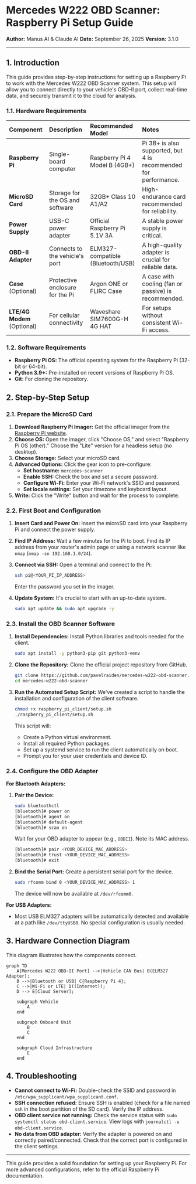 # Mercedes W222 OBD Scanner: Raspberry Pi Setup Guide

**Author:** Manus AI & Claude AI
**Date:** September 26, 2025
**Version:** 3.1.0

---

## 1. Introduction

This guide provides step-by-step instructions for setting up a Raspberry Pi to work with the Mercedes W222 OBD Scanner system. This setup will allow you to connect directly to your vehicle's OBD-II port, collect real-time data, and securely transmit it to the cloud for analysis.

### 1.1. Hardware Requirements

| Component | Description | Recommended Model | Notes |
| :--- | :--- | :--- | :--- |
| **Raspberry Pi** | Single-board computer | Raspberry Pi 4 Model B (4GB+) | Pi 3B+ is also supported, but 4 is recommended for performance. |
| **MicroSD Card** | Storage for the OS and software | 32GB+ Class 10 A1/A2 | High-endurance card recommended for reliability. |
| **Power Supply** | USB-C power adapter | Official Raspberry Pi 5.1V 3A | A stable power supply is critical. |
| **OBD-II Adapter** | Connects to the vehicle's port | ELM327-compatible (Bluetooth/USB) | A high-quality adapter is crucial for reliable data. |
| **Case** (Optional) | Protective enclosure for the Pi | Argon ONE or FLIRC Case | A case with cooling (fan or passive) is recommended. |
| **LTE/4G Modem** (Optional)| For cellular connectivity | Waveshare SIM7600G-H 4G HAT | For setups without consistent Wi-Fi access. |

### 1.2. Software Requirements

- **Raspberry Pi OS:** The official operating system for the Raspberry Pi (32-bit or 64-bit).
- **Python 3.9+:** Pre-installed on recent versions of Raspberry Pi OS.
- **Git:** For cloning the repository.

## 2. Step-by-Step Setup

### 2.1. Prepare the MicroSD Card

1.  **Download Raspberry Pi Imager:** Get the official imager from the [Raspberry Pi website](https://www.raspberrypi.com/software/).
2.  **Choose OS:** Open the imager, click "Choose OS," and select "Raspberry Pi OS (other)." Choose the "Lite" version for a headless setup (no desktop).
3.  **Choose Storage:** Select your microSD card.
4.  **Advanced Options:** Click the gear icon to pre-configure:
    - **Set hostname:** `mercedes-scanner`
    - **Enable SSH:** Check the box and set a secure password.
    - **Configure Wi-Fi:** Enter your Wi-Fi network's SSID and password.
    - **Set locale settings:** Set your timezone and keyboard layout.
5.  **Write:** Click the "Write" button and wait for the process to complete.

### 2.2. First Boot and Configuration

1.  **Insert Card and Power On:** Insert the microSD card into your Raspberry Pi and connect the power supply.
2.  **Find IP Address:** Wait a few minutes for the Pi to boot. Find its IP address from your router's admin page or using a network scanner like `nmap` (`nmap -sn 192.168.1.0/24`).
3.  **Connect via SSH:** Open a terminal and connect to the Pi:
    ```bash
    ssh pi@<YOUR_PI_IP_ADDRESS>
    ```
    Enter the password you set in the imager.

4.  **Update System:** It's crucial to start with an up-to-date system.
    ```bash
    sudo apt update && sudo apt upgrade -y
    ```

### 2.3. Install the OBD Scanner Software

1.  **Install Dependencies:** Install Python libraries and tools needed for the client.
    ```bash
    sudo apt install -y python3-pip git python3-venv
    ```

2.  **Clone the Repository:** Clone the official project repository from GitHub.
    ```bash
    git clone https://github.com/pavelraiden/mercedes-w222-obd-scanner.git
    cd mercedes-w222-obd-scanner
    ```

3.  **Run the Automated Setup Script:** We've created a script to handle the installation and configuration of the client software.
    ```bash
    chmod +x raspberry_pi_client/setup.sh
    ./raspberry_pi_client/setup.sh
    ```
    This script will:
    - Create a Python virtual environment.
    - Install all required Python packages.
    - Set up a systemd service to run the client automatically on boot.
    - Prompt you for your user credentials and device ID.

### 2.4. Configure the OBD Adapter

**For Bluetooth Adapters:**

1.  **Pair the Device:**
    ```bash
    sudo bluetoothctl
    [bluetooth]# power on
    [bluetooth]# agent on
    [bluetooth]# default-agent
    [bluetooth]# scan on
    ```
    Wait for your OBD adapter to appear (e.g., `OBDII`). Note its MAC address.
    ```bash
    [bluetooth]# pair <YOUR_DEVICE_MAC_ADDRESS>
    [bluetooth]# trust <YOUR_DEVICE_MAC_ADDRESS>
    [bluetooth]# exit
    ```

2.  **Bind the Serial Port:** Create a persistent serial port for the device.
    ```bash
    sudo rfcomm bind 0 <YOUR_DEVICE_MAC_ADDRESS> 1
    ```
    The device will now be available at `/dev/rfcomm0`.

**For USB Adapters:**

- Most USB ELM327 adapters will be automatically detected and available at a path like `/dev/ttyUSB0`. No special configuration is usually needed.

## 3. Hardware Connection Diagram

This diagram illustrates how the components connect.

```mermaid
graph TD
    A[Mercedes W222 OBD-II Port] -->|Vehicle CAN Bus| B(ELM327 Adapter);
    B -->|Bluetooth or USB| C{Raspberry Pi 4};
    C -->|Wi-Fi or LTE| D((Internet));
    D --> E[Cloud Server];

    subgraph Vehicle
        A
    end

    subgraph Onboard Unit
        B
        C
    end

    subgraph Cloud Infrastructure
        E
    end
```

## 4. Troubleshooting

- **Cannot connect to Wi-Fi:** Double-check the SSID and password in `/etc/wpa_supplicant/wpa_supplicant.conf`.
- **SSH connection refused:** Ensure SSH is enabled (check for a file named `ssh` in the boot partition of the SD card). Verify the IP address.
- **OBD client service not running:** Check the service status with `sudo systemctl status obd-client.service`. View logs with `journalctl -u obd-client.service`.
- **No data from OBD adapter:** Verify the adapter is powered on and correctly paired/connected. Check that the correct port is configured in the client settings.

---

This guide provides a solid foundation for setting up your Raspberry Pi. For more advanced configurations, refer to the official Raspberry Pi documentation. 

